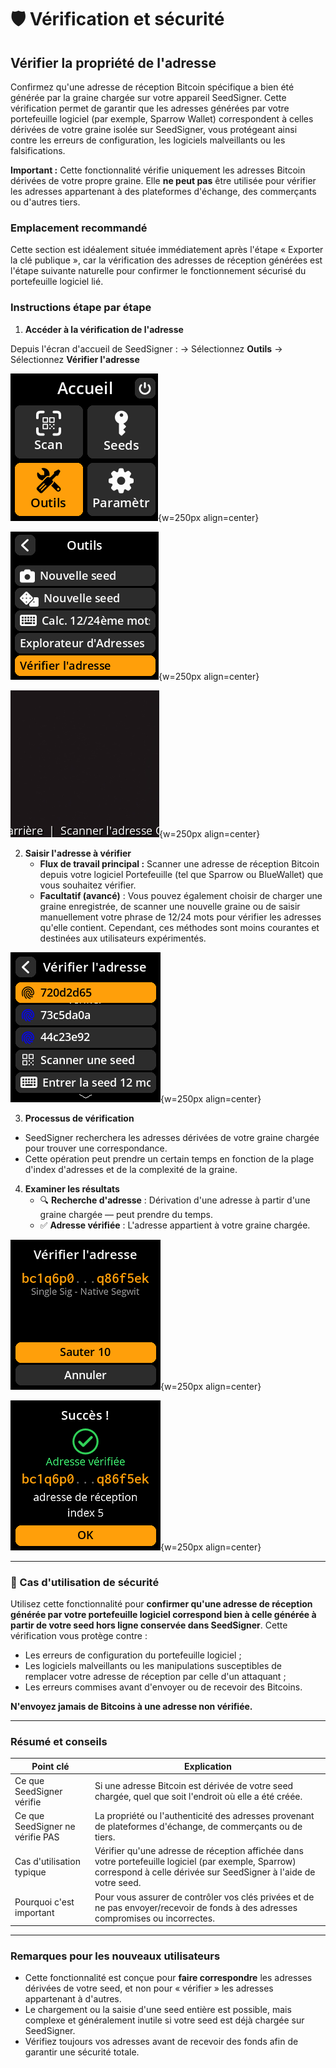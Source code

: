 # 🛡️ Vérification et sécurité

## Vérifier la propriété de l'adresse

Confirmez qu'une adresse de réception Bitcoin spécifique a bien été générée par la graine chargée sur votre appareil SeedSigner. Cette vérification permet de garantir que les adresses générées par votre portefeuille logiciel (par exemple, Sparrow Wallet) correspondent à celles dérivées de votre graine isolée sur SeedSigner, vous protégeant ainsi contre les erreurs de configuration, les logiciels malveillants ou les falsifications.

**Important :** Cette fonctionnalité vérifie uniquement les adresses Bitcoin dérivées de votre propre graine. Elle **ne peut pas** être utilisée pour vérifier les adresses appartenant à des plateformes d'échange, des commerçants ou d'autres tiers.

### Emplacement recommandé

Cette section est idéalement située immédiatement après l'étape « Exporter la clé publique », car la vérification des adresses de réception générées est l'étape suivante naturelle pour confirmer le fonctionnement sécurisé du portefeuille logiciel lié.

### Instructions étape par étape

1. **Accéder à la vérification de l'adresse**

Depuis l'écran d'accueil de SeedSigner :
→ Sélectionnez **Outils**
→ Sélectionnez **Vérifier l'adresse**

![Settings selection menu](images/HomeScreenToolsSelectView_tv_fr.png){w=250px align=center}

![Settings selection menu](images/VerifyAddressSelectView_tv_fr.png){w=250px align=center}

![Settings selection menu](images/AddressVerificationsCameraView_tv_fr.png){w=250px align=center}

2. **Saisir l'adresse à vérifier**
     - **Flux de travail principal :** Scanner une adresse de réception Bitcoin depuis votre logiciel Portefeuille (tel que Sparrow ou BlueWallet) que vous souhaitez vérifier.
     - **Facultatif (avancé)** : Vous pouvez également choisir de charger une graine enregistrée, de scanner une nouvelle graine ou de saisir manuellement votre phrase de 12/24 mots pour vérifier les adresses qu'elle contient. Cependant, ces méthodes sont moins courantes et destinées aux utilisateurs expérimentés.

![Settings selection menu](images/AddressVerificationsMainMenuScreen_tv_fr.png){w=250px align=center}

3. **Processus de vérification**

- SeedSigner recherchera les adresses dérivées de votre graine chargée pour trouver une correspondance.
- Cette opération peut prendre un certain temps en fonction de la plage d'index d'adresses et de la complexité de la graine.

4. **Examiner les résultats**
     - 🔍 **Recherche d'adresse** : Dérivation d'une adresse à partir d'une graine chargée — peut prendre du temps.
     - ✅ **Adresse vérifiée** : L'adresse appartient à votre graine chargée.

![Settings selection menu](images/SeedAddressVerificationView_tv_fr.png){w=250px align=center}

![Settings selection menu](images/SeedAddressVerificationSuccessView_tv_fr.png){w=250px align=center}

---

### 🚨 Cas d'utilisation de sécurité

Utilisez cette fonctionnalité pour **confirmer qu'une adresse de réception générée par votre portefeuille logiciel correspond bien à celle générée à partir de votre seed hors ligne conservée dans SeedSigner**. Cette vérification vous protège contre :

- Les erreurs de configuration du portefeuille logiciel ;
- Les logiciels malveillants ou les manipulations susceptibles de remplacer votre adresse de réception par celle d'un attaquant ;
- Les erreurs commises avant d'envoyer ou de recevoir des Bitcoins.

**N'envoyez jamais de Bitcoins à une adresse non vérifiée.**

---

### Résumé et conseils

| Point clé | Explication |
| ------------------------------- | ---------------------------------------------------------------------------------------------------------------------------------- |
| Ce que SeedSigner vérifie | Si une adresse Bitcoin est dérivée de votre seed chargée, quel que soit l'endroit où elle a été créée. |
| Ce que SeedSigner ne vérifie PAS | La propriété ou l'authenticité des adresses provenant de plateformes d'échange, de commerçants ou de tiers. |
| Cas d'utilisation typique | Vérifier qu'une adresse de réception affichée dans votre portefeuille logiciel (par exemple, Sparrow) correspond à celle dérivée sur SeedSigner à l'aide de votre seed. |
| Pourquoi c'est important | Pour vous assurer de contrôler vos clés privées et de ne pas envoyer/recevoir de fonds à des adresses compromises ou incorrectes. |

---

### Remarques pour les nouveaux utilisateurs

- Cette fonctionnalité est conçue pour **faire correspondre** les adresses dérivées de votre seed, et non pour « vérifier » les adresses appartenant à d'autres.
- Le chargement ou la saisie d'une seed entière est possible, mais complexe et généralement inutile si votre seed est déjà chargée sur SeedSigner.
- Vérifiez toujours vos adresses avant de recevoir des fonds afin de garantir une sécurité totale.
